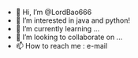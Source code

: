 - 👋 Hi, I’m @LordBao666
- 👀 I’m interested in java and python!
- 🌱 I’m currently learning ... 
- 💞️ I’m looking to collaborate on ...
- 📫 How to reach me : e-mail

<!---
LordBao666/LordBao666 is a ✨ special ✨ repository because its `README.md` (this file) appears on your GitHub profile.
You can click the Preview link to take a look at your changes.
--->
